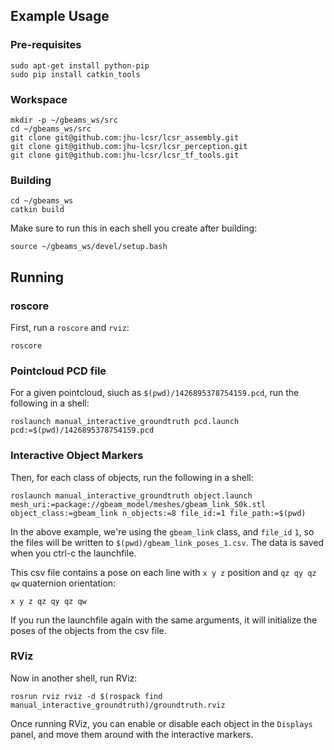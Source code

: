 
## Example Usage

### Pre-requisites

```
sudo apt-get install python-pip
sudo pip install catkin_tools
```

### Workspace

```
mkdir -p ~/gbeams_ws/src
cd ~/gbeams_ws/src
git clone git@github.com:jhu-lcsr/lcsr_assembly.git
git clone git@github.com:jhu-lcsr/lcsr_perception.git
git clone git@github.com:jhu-lcsr/lcsr_tf_tools.git
```

### Building

```
cd ~/gbeams_ws
catkin build
```

Make sure to run this in each shell you create after building:

```
source ~/gbeams_ws/devel/setup.bash
```

## Running

### roscore

First, run a `roscore` and `rviz`:

```
roscore
```

### Pointcloud PCD file

For a given pointcloud, siuch as `$(pwd)/1426895378754159.pcd`, run the following in a shell:
```
roslaunch manual_interactive_groundtruth pcd.launch pcd:=$(pwd)/1426895378754159.pcd
```

### Interactive Object Markers

Then, for each class of objects, run the following in a shell:

```
roslaunch manual_interactive_groundtruth object.launch mesh_uri:=package://gbeam_model/meshes/gbeam_link_50k.stl object_class:=gbeam_link n_objects:=8 file_id:=1 file_path:=$(pwd)
```

In the above example, we're using the `gbeam_link` class, and `file_id` `1`, so
the files will be written to `$(pwd)/gbeam_link_poses_1.csv`. The data is saved
when you ctrl-c the launchfile.

This csv file contains a pose on each line with `x y z` position and `qz qy qz
qw` quaternion orientation:

```
x y z qz qy qz qw
```

If you run the launchfile again with the same arguments, it will initialize the
poses of the objects from the csv file.

### RViz

Now in another shell, run RViz:

```
rosrun rviz rviz -d $(rospack find manual_interactive_groundtruth)/groundtruth.rviz
```

Once running RViz, you can enable or disable each object in the `Displays`
panel, and move them around with the interactive markers.
